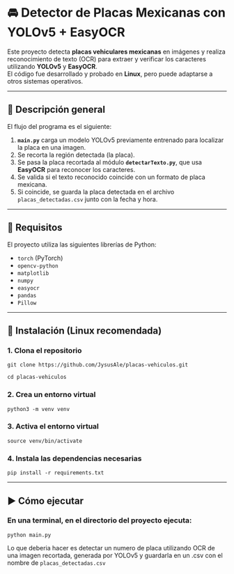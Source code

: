 # 🚘 Detector de Placas Mexicanas con YOLOv5 + EasyOCR

Este proyecto detecta **placas vehiculares mexicanas** en imágenes y realiza reconocimiento de texto (OCR) para extraer y verificar los caracteres utilizando **YOLOv5** y **EasyOCR**.  
El código fue desarrollado y probado en **Linux**, pero puede adaptarse a otros sistemas operativos.

---

## 🧠 Descripción general

El flujo del programa es el siguiente:

1. **`main.py`** carga un modelo YOLOv5 previamente entrenado para localizar la placa en una imagen.
2. Se recorta la región detectada (la placa).
3. Se pasa la placa recortada al módulo **`detectarTexto.py`**, que usa **EasyOCR** para reconocer los caracteres.
4. Se valida si el texto reconocido coincide con un formato de placa mexicana.
5. Si coincide, se guarda la placa detectada en el archivo `placas_detectadas.csv` junto con la fecha y hora.

---

## 🧩 Requisitos

El proyecto utiliza las siguientes librerías de Python:

- `torch` (PyTorch)
- `opencv-python`
- `matplotlib`
- `numpy`
- `easyocr`
- `pandas`
- `Pillow`

---

## 🐧 Instalación (Linux recomendada)

### 1. Clona el repositorio

	git clone https://github.com/JysusAle/placas-vehiculos.git

	cd placas-vehiculos

### 2. Crea un entorno virtual

	python3 -m venv venv

### 3. Activa el entorno virtual

	source venv/bin/activate

### 4. Instala las dependencias necesarias

	pip install -r requirements.txt

---

## ▶️ Cómo ejecutar

### En una terminal, en el directorio del proyecto ejecuta:

	python main.py

Lo que deberia hacer es detectar un numero de placa utilizando OCR de una imagen recortada, generada por
YOLOv5 y guardarla en un .csv con el nombre de `placas_detectadas.csv` 

